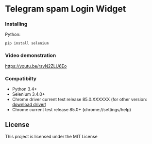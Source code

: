 # Telegram spam Login Widget

### Installing

 Python: 
```
pip install selenium
```
### Video demonstration
https://youtu.be/rsvN2ZLU6Eo

### Compatibilty
* Python 3.4+
* Selenium 3.4.0+
* Chrome driver current test release 85.0.XXXXXX (for other version: [download driver](https://chromedriver.chromium.org/))
* Chrome current test release 85.0+ (chrome://settings/help)

## License

This project is licensed under the MIT License
